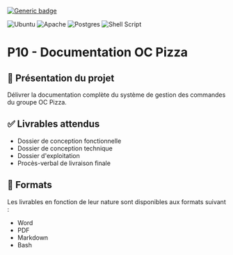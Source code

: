 [![Generic badge](https://img.shields.io/badge/STATUS-ENCOURS-<COLOR>.svg)](https://shields.io/)

![Ubuntu](https://img.shields.io/badge/Ubuntu-E95420?style=for-the-badge&logo=ubuntu&logoColor=white)
![Apache](https://img.shields.io/badge/apache-%23D42029.svg?style=for-the-badge&logo=apache&logoColor=white)
![Postgres](https://img.shields.io/badge/postgres-%23316192.svg?style=for-the-badge&logo=postgresql&logoColor=white)
![Shell Script](https://img.shields.io/badge/shell_script-%23121011.svg?style=for-the-badge&logo=gnu-bash&logoColor=white)

# P10 - Documentation OC Pizza

## 📘 Présentation du projet
Délivrer la documentation complète du système de gestion des commandes du groupe OC Pizza.

## ✅ Livrables attendus
- Dossier de conception fonctionnelle
- Dossier de conception technique
- Dossier d'exploitation
- Procès-verbal de livraison finale

## 📁 Formats
Les livrables en fonction de leur nature sont disponibles aux formats suivant :
- Word
- PDF
- Markdown
- Bash